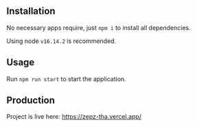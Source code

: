 ## Installation

No necessary apps require, just `npm i` to install all dependencies.

Using node `v16.14.2` is recommended.

## Usage

Run `npm run start` to start the application.

## Production

Project is live here: https://zepz-tha.vercel.app/
